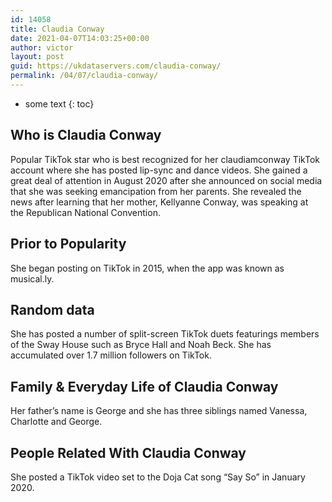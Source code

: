```yaml
---
id: 14058
title: Claudia Conway
date: 2021-04-07T14:03:25+00:00
author: victor
layout: post
guid: https://ukdataservers.com/claudia-conway/
permalink: /04/07/claudia-conway/
---
```


* some text
{: toc}


## Who is Claudia Conway



Popular TikTok star who is best recognized for her claudiamconway TikTok account where she has posted lip-sync and dance videos. She gained a great deal of attention in August 2020 after she announced on social media that she was seeking emancipation from her parents. She revealed the news after learning that her mother, Kellyanne Conway, was speaking at the Republican National Convention. 

                
                
                
## Prior to Popularity



She began posting on TikTok in 2015, when the app was known as musical.ly. 

                
                
                
## Random data



She has posted a number of split-screen TikTok duets featurings members of the Sway House such as Bryce Hall and Noah Beck. She has accumulated over 1.7 million followers on TikTok. 

                
                
                
## Family & Everyday Life of Claudia Conway



Her father&#8217;s name is George and she has three siblings named Vanessa, Charlotte and George. 

                
                
                
## People Related With Claudia Conway



She posted a TikTok video set to the Doja Cat song &#8220;Say So&#8221; in January 2020. 

                
              
            
          
          
          